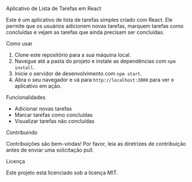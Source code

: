  Aplicativo de Lista de Tarefas em React

Este é um aplicativo de lista de tarefas simples criado com React. Ele permite que os usuários adicionem novas tarefas, marquem tarefas como concluídas e vejam as tarefas que ainda precisam ser concluídas.

 Como usar

1. Clone este repositório para a sua máquina local.
2. Navegue até a pasta do projeto e instale as dependências com `npm install`.
3. Inicie o servidor de desenvolvimento com `npm start`.
4. Abra o seu navegador e vá para `http://localhost:3000` para ver o aplicativo em ação.

 Funcionalidades

- Adicionar novas tarefas
- Marcar tarefas como concluídas
- Visualizar tarefas não concluídas

 Contribuindo

Contribuições são bem-vindas! Por favor, leia as diretrizes de contribuição antes de enviar uma solicitação pull.

 Licença

Este projeto está licenciado sob a licença MIT.
